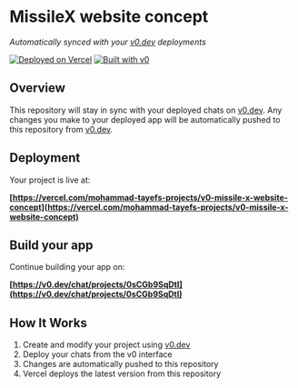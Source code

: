 # MissileX website concept

*Automatically synced with your [v0.dev](https://v0.dev) deployments*

[![Deployed on Vercel](https://img.shields.io/badge/Deployed%20on-Vercel-black?style=for-the-badge&logo=vercel)](https://vercel.com/mohammad-tayefs-projects/v0-missile-x-website-concept)
[![Built with v0](https://img.shields.io/badge/Built%20with-v0.dev-black?style=for-the-badge)](https://v0.dev/chat/projects/0sCGb9SqDtI)

## Overview

This repository will stay in sync with your deployed chats on [v0.dev](https://v0.dev).
Any changes you make to your deployed app will be automatically pushed to this repository from [v0.dev](https://v0.dev).

## Deployment

Your project is live at:

**[https://vercel.com/mohammad-tayefs-projects/v0-missile-x-website-concept](https://vercel.com/mohammad-tayefs-projects/v0-missile-x-website-concept)**

## Build your app

Continue building your app on:

**[https://v0.dev/chat/projects/0sCGb9SqDtI](https://v0.dev/chat/projects/0sCGb9SqDtI)**

## How It Works

1. Create and modify your project using [v0.dev](https://v0.dev)
2. Deploy your chats from the v0 interface
3. Changes are automatically pushed to this repository
4. Vercel deploys the latest version from this repository